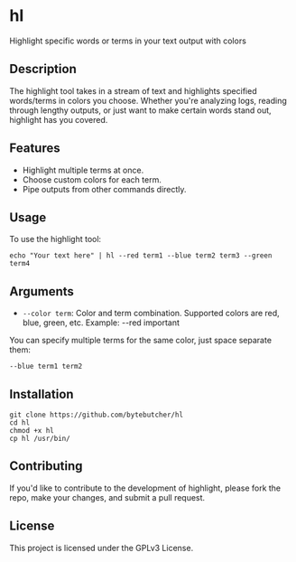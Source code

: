 # hl

Highlight specific words or terms in your text output with colors

## Description

The highlight tool takes in a stream of text and highlights specified words/terms in colors you choose. 
Whether you're analyzing logs, reading through lengthy outputs, or just want to make certain words stand out, highlight has you covered.

## Features

* Highlight multiple terms at once.
* Choose custom colors for each term.
* Pipe outputs from other commands directly.


## Usage

To use the highlight tool:

```
echo "Your text here" | hl --red term1 --blue term2 term3 --green term4
```

## Arguments

* ```--color term```: Color and term combination. Supported colors are red, blue, green, etc. Example: --red important

You can specify multiple terms for the same color, just space separate them:

```
--blue term1 term2
```

## Installation

```
git clone https://github.com/bytebutcher/hl
cd hl
chmod +x hl
cp hl /usr/bin/
```

## Contributing

If you'd like to contribute to the development of highlight, please fork the repo, make your changes, and submit a pull request.

## License

This project is licensed under the GPLv3 License.
